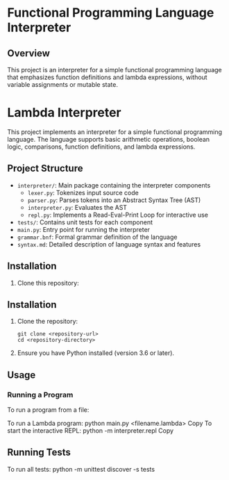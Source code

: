 # Functional Programming Language Interpreter

## Overview
This project is an interpreter for a simple functional programming language that emphasizes function definitions and lambda expressions, without variable assignments or mutable state.

# Lambda Interpreter

This project implements an interpreter for a simple functional programming language. The language supports basic arithmetic operations, boolean logic, comparisons, function definitions, and lambda expressions.

## Project Structure

- `interpreter/`: Main package containing the interpreter components
  - `lexer.py`: Tokenizes input source code
  - `parser.py`: Parses tokens into an Abstract Syntax Tree (AST)
  - `interpreter.py`: Evaluates the AST
  - `repl.py`: Implements a Read-Eval-Print Loop for interactive use
- `tests/`: Contains unit tests for each component
- `main.py`: Entry point for running the interpreter
- `grammar.bnf`: Formal grammar definition of the language
- `syntax.md`: Detailed description of language syntax and features

## Installation

1. Clone this repository:

## Installation
1. Clone the repository:
    ```
    git clone <repository-url>
    cd <repository-directory>
    ```
2. Ensure you have Python installed (version 3.6 or later).

## Usage
### Running a Program
To run a program from a file:

To run a Lambda program:
python main.py <filename.lambda>
Copy
To start the interactive REPL:
python -m interpreter.repl
Copy
## Running Tests

To run all tests:
python -m unittest discover -s tests